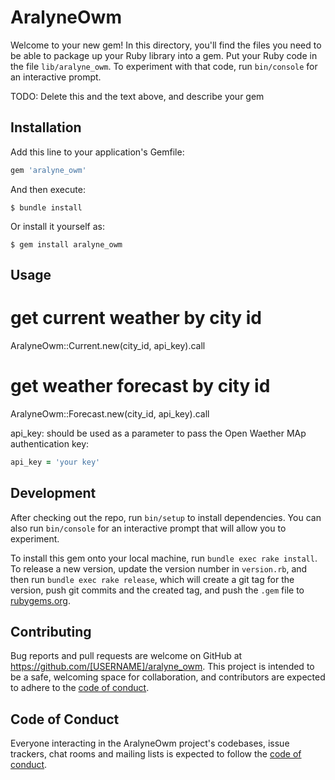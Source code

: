 # AralyneOwm

Welcome to your new gem! In this directory, you'll find the files you need to be able to package up your Ruby library into a gem. Put your Ruby code in the file `lib/aralyne_owm`. To experiment with that code, run `bin/console` for an interactive prompt.

TODO: Delete this and the text above, and describe your gem

## Installation

Add this line to your application's Gemfile:

```ruby
gem 'aralyne_owm'
```

And then execute:

    $ bundle install

Or install it yourself as:

    $ gem install aralyne_owm

## Usage

# get current weather by city id

AralyneOwm::Current.new(city_id, api_key).call

# get weather forecast by city id
AralyneOwm::Forecast.new(city_id, api_key).call

api_key: should be used as a parameter to pass the Open Waether MAp authentication key:

```ruby
api_key = 'your key'
```

## Development

After checking out the repo, run `bin/setup` to install dependencies. You can also run `bin/console` for an interactive prompt that will allow you to experiment.

To install this gem onto your local machine, run `bundle exec rake install`. To release a new version, update the version number in `version.rb`, and then run `bundle exec rake release`, which will create a git tag for the version, push git commits and the created tag, and push the `.gem` file to [rubygems.org](https://rubygems.org).

## Contributing

Bug reports and pull requests are welcome on GitHub at https://github.com/[USERNAME]/aralyne_owm. This project is intended to be a safe, welcoming space for collaboration, and contributors are expected to adhere to the [code of conduct](https://github.com/[USERNAME]/aralyne_owm/blob/master/CODE_OF_CONDUCT.md).

## Code of Conduct

Everyone interacting in the AralyneOwm project's codebases, issue trackers, chat rooms and mailing lists is expected to follow the [code of conduct](https://github.com/[USERNAME]/aralyne_owm/blob/master/CODE_OF_CONDUCT.md).
